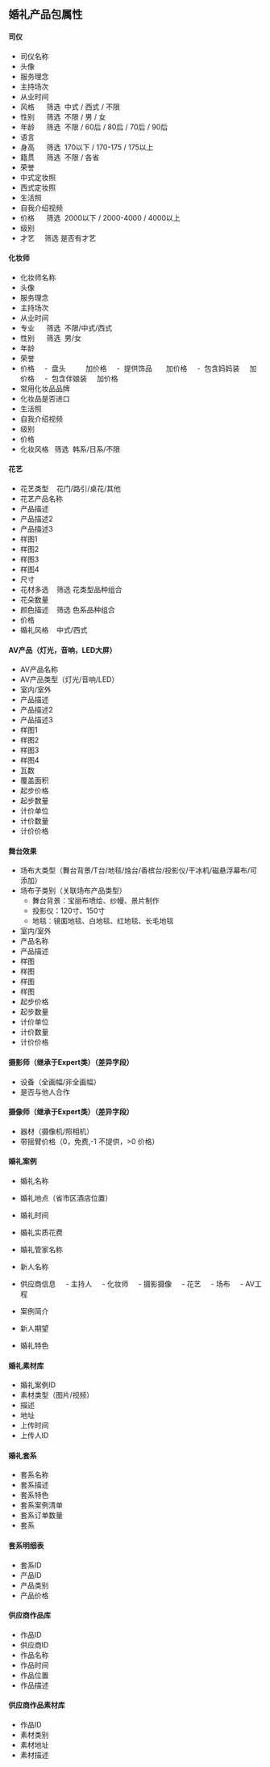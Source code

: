 ## 婚礼产品包属性

#### 司仪

- 司仪名称
- 头像
- 服务理念
- 主持场次
- 从业时间
- 风格      筛选  中式 / 西式 / 不限
- 性别      筛选  不限 / 男 / 女
- 年龄      筛选  不限 / 60后 / 80后 / 70后 / 90后
- 语言
- 身高      筛选  170以下 / 170-175 / 175以上
- 籍贯      筛选  不限 / 各省
- 荣誉
- 中式定妆照
- 西式定妆照
- 生活照
- 自我介绍视频
- 价格      筛选  2000以下 / 2000-4000 / 4000以上
- 级别
- 才艺       筛选   是否有才艺

#### 化妆师

- 化妆师名称
- 头像
- 服务理念
- 主持场次
- 从业时间
- 专业      筛选  不限/中式/西式
- 性别      筛选  男/女
- 年龄
- 荣誉
- 价格
    -  盘头          加价格
    -  提供饰品       加价格
    -  包含妈妈装     加价格
    -  包含伴娘装     加价格
- 常用化妆品品牌
- 化妆品是否进口
- 生活照
- 自我介绍视频
- 级别
- 价格
- 化妆风格   筛选  韩系/日系/不限

#### 花艺

- 花艺类型    花门/路引/桌花/其他
- 花艺产品名称
- 产品描述
- 产品描述2
- 产品描述3
- 样图1
- 样图2
- 样图3
- 样图4
- 尺寸
- 花材多选    筛选 花类型品种组合  
- 花朵数量  
- 颜色描述    筛选 色系品种组合
- 价格    
- 婚礼风格    中式/西式

#### AV产品（灯光，音响，LED大屏）

- AV产品名称
- AV产品类型（灯光/音响/LED）
- 室内/室外
- 产品描述
- 产品描述2
- 产品描述3
- 样图1
- 样图2
- 样图3
- 样图4
- 瓦数
- 覆盖面积
- 起步价格
- 起步数量
- 计价单位
- 计价数量
- 计价价格

#### 舞台效果

- 场布大类型（舞台背景/T台/地毯/烛台/香槟台/投影仪/干冰机/磁悬浮幕布/可添加）
- 场布子类别（关联场布产品类型）
   - 舞台背景：宝丽布喷绘、纱幔、景片制作
   - 投影仪：120寸、150寸
   - 地毯：镜面地毯、白地毯、红地毯、长毛地毯
- 室内/室外
- 产品名称
- 产品描述
- 样图
- 样图
- 样图
- 样图
- 起步价格
- 起步数量
- 计价单位
- 计价数量
- 计价价格

#### 摄影师（继承于Expert类）（差异字段）

- 设备（全画幅/非全画幅）
- 是否与他人合作

#### 摄像师（继承于Expert类）（差异字段）

- 器材（摄像机/照相机）
- 带摇臂价格（0，免费,-1 不提供，>0 价格）

#### 婚礼案例

- 婚礼名称
- 婚礼地点（省市区酒店位置）
- 婚礼时间
- 婚礼实质花费
- 婚礼管家名称
- 新人名称
- 供应商信息
    - 主持人
    - 化妆师
    - 摄影摄像
    - 花艺
    - 场布
    - AV工程

- 案例简介
- 新人期望
- 婚礼特色


#### 婚礼素材库

- 婚礼案例ID
- 素材类型（图片/视频）
- 描述
- 地址
- 上传时间
- 上传人ID

#### 婚礼套系

- 套系名称
- 套系描述
- 套系特色
- 套系案例清单
- 套系订单数量
- 套系

#### 套系明细表

- 套系ID
- 产品ID
- 产品类别
- 产品价格


#### 供应商作品库

- 作品ID
- 供应商ID
- 作品名称
- 作品时间
- 作品位置
- 作品描述

#### 供应商作品素材库

- 作品ID
- 素材类别
- 素材地址
- 素材描述
